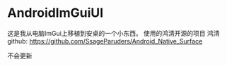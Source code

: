 # AndroidImGuiUI

这是我从电脑ImGui上移植到安桌的一个小东西。
使用的鸿清开源的项目
鸿清github:
https://github.com/SsageParuders/Android_Native_Surface

不会更新
